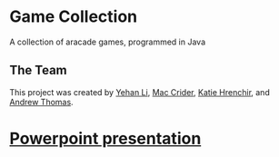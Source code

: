 # Game Collection
A collection of aracade games, programmed in Java

## The Team
This project was created by [Yehan Li][13], [Mac Crider][14], [Katie Hrenchir][15], and [Andrew Thomas][16].

# [Powerpoint presentation][21]
 

[13]: https://github.com/greatyehanli
[14]: https://github.com/cridermac
[15]: https://github.com/katiehrenchir
[16]: https://github.com/athoma35

[21]: https://docs.google.com/presentation/d/126jSS7KJE7M0C7Zw25KQWBUdYEqJcDh24MKHKVw5zf4/edit?usp=sharing

